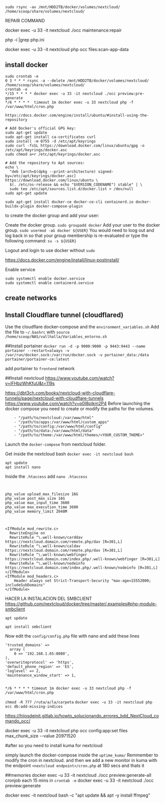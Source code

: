 `sudo rsync -av /mnt/HDD2TB/docker/volumes/nextcloud/ /home/scoop/share/volumes/nextcloud/`

REPAIR COMMAND 

docker exec -u 33 -it nextcloud  ./occ maintenance:repair


php -i |grep php.ini

docker exec -u 33 -it nextcloud php occ files:scan-app-data
## install docker
```
sudo crontab -e 
0 3 * * * rsync -a --delete /mnt/HDD2TB/docker/volumes/nextcloud/ /home/scoop/share/volumes/nextcloud/
crontab -e
*/15 * * * * docker exec -u 33 -it nextcloud ./occ preview:pre-generate
*/6 * * * *  timeout 1m docker exec -u 33 nextcloud php -f /var/www/html/cron.php
```

`https://docs.docker.com/engine/install/ubuntu/#install-using-the-repository`

```
# Add Docker's official GPG key:
sudo apt-get update
sudo apt-get install ca-certificates curl
sudo install -m 0755 -d /etc/apt/keyrings
sudo curl -fsSL https://download.docker.com/linux/ubuntu/gpg -o /etc/apt/keyrings/docker.asc
sudo chmod a+r /etc/apt/keyrings/docker.asc

# Add the repository to Apt sources:
echo \
  "deb [arch=$(dpkg --print-architecture) signed-by=/etc/apt/keyrings/docker.asc] https://download.docker.com/linux/ubuntu \
  $(. /etc/os-release && echo "$VERSION_CODENAME") stable" | \
  sudo tee /etc/apt/sources.list.d/docker.list > /dev/null
sudo apt-get update
```

```
sudo apt-get install docker-ce docker-ce-cli containerd.io docker-buildx-plugin docker-compose-plugin
```


to create the docker group and add your user:

Create the docker group.
`sudo groupadd docker`
Add your user to the docker group.
`sudo usermod -aG docker ${USER}`
You would need to loog out and log back in so that your group membership is re-evaluated or type the following command:
`su -s ${USER}`

Logout and login to use docker without `sudo`


https://docs.docker.com/engine/install/linux-postinstall/

Enable service 

```
sudo systemctl enable docker.service
sudo systemctl enable containerd.service
```
## create networks

## Install Cloudflare tunnel (cloudflared)
Use the cloudflare docker-compose
and the `environment_variables.sh`
Add the file to `~/.bashrc` with `source /home/scoop/NAS/vallhalla/Variables_entorno.sh`

##Install portainer 
`docker run -d -p 9000:9000 -p 9443:9443 --name portainer --restart=always -v /var/run/docker.sock:/var/run/docker.sock -v portainer_data:/data portainer/portainer-ce:latest` 

add portainer to `frontend` network


##Install nextcloud
https://www.youtube.com/watch?v=iFHbzWhKfuU&t=119s

https://dbt3ch.com/books/nextcloud-with-cloudflare-tunnels/page/nextcloud-with-cloudflare-tunnels
https://www.youtube.com/watch?v=p0I8pikm2P4
Before launching the docker compose you need to create or modify the paths for the volumes.
```
    - "/path/to/nextcloud:/var/www/html"
    - "/path/to/apps:/var/www/html/custom_apps"
    - "/path/to/config:/var/www/html/config"
    - "/path/to/data:/var/www/html/data"
    - "/path/to/theme:/var/www/html/themes/<YOUR_CUSTOM_THEME>"
```

Launch the `docker-compose` from nextcloud folder.

Get inside the nextcloud bash 
`docker exec -it nextcloud bash`

```
apt update
apt install nano
```
Inside the `.htaccess`  add
`nano .htaccess`
```


php_value upload_max_filesize 16G
php_value post_max_size 16G
php_value max_input_time 3600
php_value max_execution_time 3600
php_value memory_limit 2048M



<IfModule mod_rewrite.c>
  RewriteEngine on
  RewriteRule ^\.well-known/carddav https://nextcloud.domain.com/remote.php/dav [R=301,L]
  RewriteRule ^\.well-known/caldav https://nextcloud.domain.com/remote.php/dav [R=301,L]
  RewriteRule ^\.well-known/webfinger https://nextcloud.domain.com/index.php/.well-known/webfinger [R=301,L]
  RewriteRule ^\.well-known/nodeinfo https://nextcloud.domain.com/index.php/.well-known/nodeinfo [R=301,L]
</IfModule>
<IfModule mod_headers.c>
    Header always set Strict-Transport-Security "max-age=15552000; includeSubDomains"
</IfModule>
```

HACER LA INSTALACION DEL SMBCLIENT
https://github.com/nextcloud/docker/tree/master/.examples#php-module-smbclient
```
apt update

apt install smbclient
```


Now edit the `config/config.php` file with nano and add these lines

```
'trusted_domains' => 
  array (
    0 => '192.168.1.65:8080',
),
'overwriteprotocol' => 'https',
'default_phone_region' => 'ES',
'loglevel' => 2,
'maintenance_window_start' => 1,
```
```

*/6 * * * * timeout 1m docker exec -u 33 nextcloud php -f /var/www/html/cron.php 

```
`chmod -R 777 /ruta/a/la/carpeta`
`docker exec -u 33 -it nextcloud php occ db:add-missing-indices`
 
https://hijosdeinit.gitlab.io/howto_solucionando_errores_bdd_NextCloud_comando_occ/

docker exec -u 33 -it nextcloud php occ config:app:set files max_chunk_size --value 20971520


#after so you need to install kuma for nextcloud 



simply launch the docker-compose inside the `uptime_kuma/`
Remmember to modify the cron in nextcloud.
and then we add a new monitor in kuma with the endpoint `<nextcloud endpoint>/cron.php` at 180 secs and thats it




##memories
docker exec -u 33 -it nextcloud  ./occ preview:generate-all
cronjob each 15 mins in `crontab -e`
docker exec -u 33 -it nextcloud  ./occ preview:generate



docker exec -it nextcloud bash -c "apt update && apt -y install ffmpeg"


